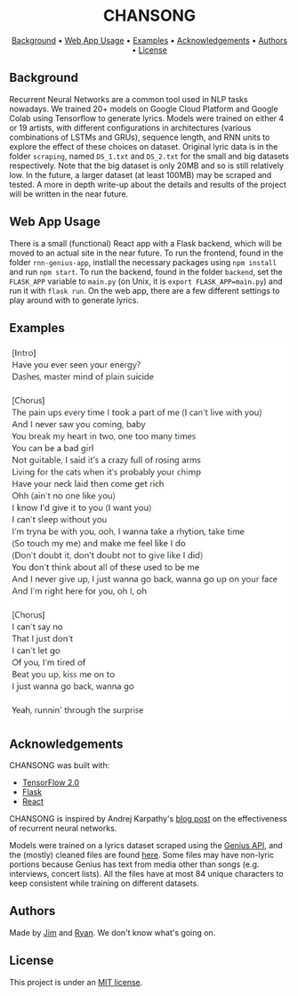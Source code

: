 <h1 align="center">
  <br>
  CHANSONG
  <br>
</h1>

<p align="center">
  <a href="#background">Background</a> •
  <a href="#Web-App-Usage">Web App Usage</a> •
  <a href="#examples">Examples</a> •
  <a href="#acknowledgements">Acknowledgements</a> •
  <a href="#authors">Authors</a> •
  <a href="#license">License</a>
</p>

## Background
Recurrent Neural Networks are a common tool used in NLP tasks nowadays. We trained 20+ models on Google Cloud Platform and Google Colab using Tensorflow to generate lyrics. Models were trained on either 4 or 19 artists, with different configurations in architectures (various combinations of LSTMs and GRUs), sequence length, and RNN units to explore the effect of these choices on dataset. Original lyric data is in the folder `scraping`, named `DS_1.txt` and `DS_2.txt` for the small and big datasets respectively. Note that the big dataset is only 20MB and so is still relatively low. In the future, a larger dataset (at least 100MB) may be scraped and tested. A more in depth write-up about the details and results of the project will be written in the near future. 


## Web App Usage
There is a small (functional) React app with a Flask backend, which will be moved to an actual site in the near future. To run the frontend, found in the folder `rnn-genius-app`, instlall the necessary packages using `npm install` and run `npm start`. To run the backend, found in the folder `backend`, set the `FLASK_APP` variable to `main.py` (on Unix, it is `export FLASK_APP=main.py`) and run it with `flask run`. On the web app, there are a few different settings to play around with to generate lyrics.


## Examples
![example lyrics](example1.jpg)

## Acknowledgements
CHANSONG was built with:
* [TensorFlow 2.0](https://www.tensorflow.org/guide/keras/rnn)
* [Flask](https://flask.palletsprojects.com/en/1.1.x/)
* [React](https://reactjs.org/)

CHANSONG is inspired by Andrej Karpathy's [blog post](http://karpathy.github.io/2015/05/21/rnn-effectiveness/) on the effectiveness of recurrent neural networks.

Models were trained on a lyrics dataset scraped using the [Genius API](https://docs.genius.com/), and the (mostly) cleaned files are found [here](https://github.com/jimwu6/rnn-genius/tree/master/scraping). Some files may have non-lyric portions because Genius has text from media other than songs (e.g. interviews, concert lists). All the files have at most 84 unique characters to keep consistent while training on different datasets. 

## Authors
Made by [Jim](https://github.com/jimwu6) and [Ryan](https://github.com/ryli123). We don't know what's going on.


## License
This project is under an [MIT license](https://github.com/jimwu6/CHANSONG/blob/master/LICENSE.md).

